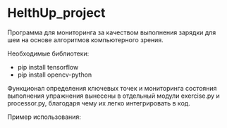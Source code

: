 # HelthUp_project

Программа для мониторинга за качеством выполнения зарядки для шеи на основе алгоритмов компьютерного зрения.  

Необходимые библиотеки:  
  - pip install tensorflow
  - pip install opencv-python


Функционал определения ключевых точек и мониторинга состояния выполнения упражнения вынесены в отдельный модули exercise.py и processor.py, благодаря чему их легко интегрировать в код.  

Пример использования:  

```python

```
